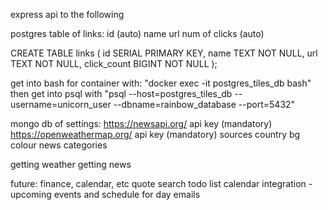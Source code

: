 express api to the following

postgres table of links:
    id (auto)
    name
    url
    num of clicks (auto)

CREATE TABLE links (
    id SERIAL PRIMARY KEY,
    name TEXT NOT NULL,
    url TEXT NOT NULL,
    click_count BIGINT NOT NULL
);

get into bash for container with: "docker exec -it postgres_tiles_db bash"
then get into psql with "psql --host=postgres_tiles_db --username=unicorn_user --dbname=rainbow_database --port=5432"

mongo db of settings:
    https://newsapi.org/ api key (mandatory)
    https://openweathermap.org/ api key (mandatory)
    sources
    country
    bg colour
    news categories

getting weather
getting news

future:
    finance, calendar, etc
    quote
    search
    todo list
    calendar integration - upcoming events and schedule for day
    emails